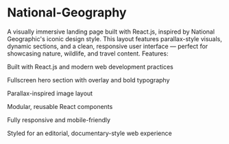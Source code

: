 # National-Geography
A visually immersive landing page built with React.js, inspired by National Geographic's iconic design style. This layout features parallax-style visuals, dynamic sections, and a clean, responsive user interface — perfect for showcasing nature, wildlife, and travel content.
Features:

Built with React.js and modern web development practices

Fullscreen hero section with overlay and bold typography

Parallax-inspired image layout

Modular, reusable React components

Fully responsive and mobile-friendly

Styled for an editorial, documentary-style web experience


